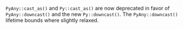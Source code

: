 `PyAny::cast_as()` and `Py::cast_as()` are now deprecated in favor of
`PyAny::downcast()` and the new `Py::downcast()`. The `PyAny::downcast()`
lifetime bounds where slightly relaxed.
